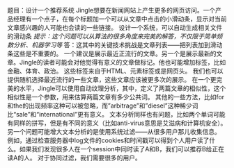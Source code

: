 题目：设计一个推荐系统
Jingle想要在新闻网站上产生更多的网页访问。一个产品经理有一个点子，在每个标题加一个可以从文章中点击的小滑动条，显示对当前文章感兴趣的人可能也会读的一些链接。
设计一个系统，可以自动生成相关文件的滑动条
*提示：这个问题可以从算法的很多角度来完美的解答，不仅限于简单频数分析、机器学习等*
答：这其中的关键技术挑战是文章列表——把列表加到滑动条这些是不重要的。
一个建议是展示最近正流行的文章。另一个是展示最新的文章。Jingle的读者可能会对他觉得有意义的文章做标记。他也可能增加标签，比如金融、体育、政治。
这些标签来自于HTML、元素标签或是网页头。
我们也可以提供随机选择最近流行的一些文章，这些文章应该被更多次的展示。
在一个更完美的水平，Jingle可以使用自动纹理分析，其中，定义了两篇文章的相似性，这个相似性是一个参数，用来估算两篇文章有多少公共词。
其他的一些方法，比如for和the的出现频率这种可以被忽略，而”arbitrage”和”diesel”这种稀少词比“sale”和“international”更有意义。
文本分析同样也有问题，比如两个单词可能有同样的拼写，但是有不同的意义（比如anti-virus意思是艾滋病和计算机安全）。
另一个问题可能增大文本分析的是使用系统过滤——从很多用户那儿收集信息。
例如，通过检查服务器中log文件的cookies和时间戳可以得到个人用户读了什么。如果我们发现很多人在一个session中同时读了A和B，我们可以推荐B给正在读A的人。
对于协同过滤，我们需要很多的用户。
